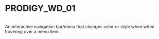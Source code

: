 # PRODIGY_WD_01
<br>
An interactive navigation bar/menu that changes color or style when when hovering over a menu item.
